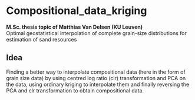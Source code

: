 # Compositional_data_kriging
**M.Sc. thesis topic of Matthias Van Delsen (KU Leuven)**  
Optimal geostatistical interpolation of complete grain-size distributions for estimation of sand resources

## Idea
Finding a better way to interpolate compositional data (here in the form of grain size data) by using centred log ratio (clr) transformation and PCA on the data, using ordinary kriging to interpolate them and finally reversing the PCA and clr transformation to obtain compositional data.

